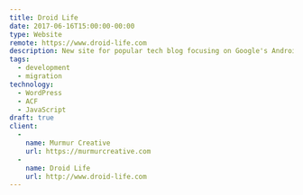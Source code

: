 ```yaml
---
title: Droid Life
date: 2017-06-16T15:00:00-00:00
type: Website
remote: https://www.droid-life.com
description: New site for popular tech blog focusing on Google's Android platform.
tags:
  - development
  - migration
technology:
  - WordPress
  - ACF
  - JavaScript
draft: true
client:
  -
    name: Murmur Creative
    url: https://murmurcreative.com
  -
    name: Droid Life
    url: http://www.droid-life.com
---
```

